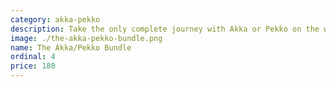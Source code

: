 ```yaml
---
category: akka-pekko
description: Take the only complete journey with Akka or Pekko on the web at a discount, write thousands of lines of code, and just rock those distributed systems.
image: ./the-akka-pekko-bundle.png
name: The Akka/Pekko Bundle
ordinal: 4
price: 180
---
```

